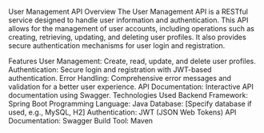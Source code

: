 User Management API
Overview
The User Management API is a RESTful service designed to handle user information and authentication. This API allows for the management of user accounts, including operations such as creating, retrieving, updating, and deleting user profiles. It also provides secure authentication mechanisms for user login and registration.

Features
User Management: Create, read, update, and delete user profiles.
Authentication: Secure login and registration with JWT-based authentication.
Error Handling: Comprehensive error messages and validation for a better user experience.
API Documentation: Interactive API documentation using Swagger.
Technologies Used
Backend Framework: Spring Boot
Programming Language: Java
Database: [Specify database if used, e.g., MySQL, H2]
Authentication: JWT (JSON Web Tokens)
API Documentation: Swagger
Build Tool: Maven

